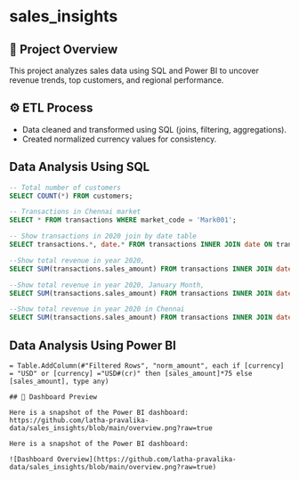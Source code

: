 # sales_insights

## 📌 Project Overview
This project analyzes sales data using SQL and Power BI to uncover revenue trends, top customers, and regional performance.

## ⚙️ ETL Process
- Data cleaned and transformed using SQL (joins, filtering, aggregations).
- Created normalized currency values for consistency.

## Data Analysis Using SQL
```sql
-- Total number of customers
SELECT COUNT(*) FROM customers;

-- Transactions in Chennai market
SELECT * FROM transactions WHERE market_code = 'Mark001';

-- Show transactions in 2020 join by date table
SELECT transactions.*, date.* FROM transactions INNER JOIN date ON transactions.order_date=date.date where date.year=2020;

--Show total revenue in year 2020,
SELECT SUM(transactions.sales_amount) FROM transactions INNER JOIN date ON transactions.order_date=date.date where date.year=2020 and transactions.currency="INR\r" or transactions.currency="USD\r";

--Show total revenue in year 2020, January Month,
SELECT SUM(transactions.sales_amount) FROM transactions INNER JOIN date ON transactions.order_date=date.date where date.year=2020 and and date.month_name="January" and (transactions.currency="INR\r" or transactions.currency="USD\r");

--Show total revenue in year 2020 in Chennai
SELECT SUM(transactions.sales_amount) FROM transactions INNER JOIN date ON transactions.order_date=date.date where date.year=2020 and transactions.market_code="Mark001"; 
```

## Data Analysis Using Power BI
```-- Formula to create norm_amount column
= Table.AddColumn(#"Filtered Rows", "norm_amount", each if [currency] = "USD" or [currency] ="USD#(cr)" then [sales_amount]*75 else [sales_amount], type any)

## 📸 Dashboard Preview

Here is a snapshot of the Power BI dashboard:
https://github.com/latha-pravalika-data/sales_insights/blob/main/overview.png?raw=true

Here is a snapshot of the Power BI dashboard:

![Dashboard Overview](https://github.com/latha-pravalika-data/sales_insights/blob/main/overview.png?raw=true)





